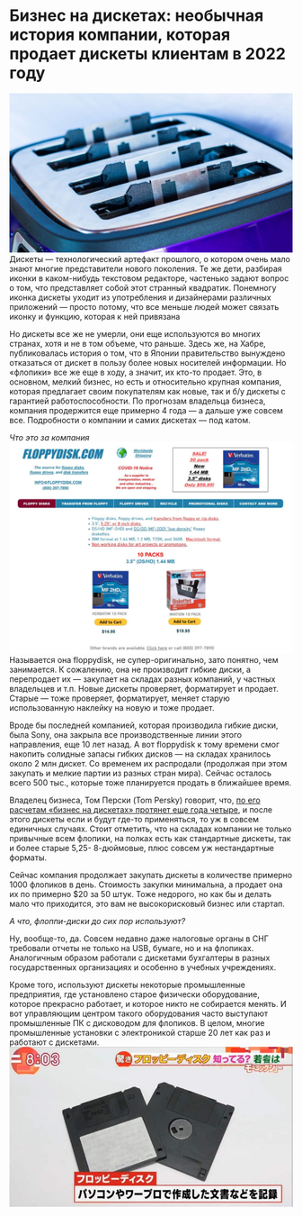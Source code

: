 # Бизнес на дискетах: необычная история компании, которая продает дискеты клиентам в 2022 году

![](1.jpeg)
Дискеты — технологический артефакт прошлого, о котором очень мало знают многие представители нового поколения. Те же дети, разбирая иконки в каком-нибудь текстовом редакторе, частенько задают вопрос о том, что представляет собой этот странный квадратик. Понемногу иконка дискеты уходит из употребления и дизайнерами различных приложений — просто потому, что все меньше людей может связать иконку и функцию, которая к ней привязана

Но дискеты все же не умерли, они еще используются во многих странах, хотя и не в том объеме, что раньше. Здесь же, на Хабре, публиковалась история о том, что в Японии правительство вынуждено отказаться от дискет в пользу более новых носителей информации. Но «флопики» все же еще в ходу, а значит, их кто-то продает. Это, в основном, мелкий бизнес, но есть и относительно крупная компания, которая предлагает своим покупателям как новые, так и б/у дискеты с гарантией работоспособности. По прогнозам владельца бизнеса, компания продержится еще примерно 4 года — а дальше уже совсем все. Подробности о компании и самих дискетах — под катом.

*Что это за компания*
![](2.jpeg)
Называется она floppydisk, не супер-оригинально, зато понятно, чем занимается. К сожалению, она не производит гибкие диски, а перепродает их — закупает на складах разных компаний, у частных владельцев и т.п. Новые дискеты проверяет, форматирует и продает. Старые — тоже проверяет, форматирует, меняет старую использованную наклейку на новую и тоже продает.

Вроде бы последней компанией, которая производила гибкие диски, была Sony, она закрыла все производственные линии этого направления, еще 10 лет назад. А вот floppydisk к тому времени смог накопить солидные запасы гибких дисков — на складах хранилось около 2 млн дискет. Со временем их распродали (продолжая при этом закупать и мелкие партии из разных стран мира). Сейчас осталось всего 500 тыс., которые тоже планируется продать в ближайшее время.

Владелец бизнеса, Том Перски (Tom Persky) говорит, что, [по его расчетам «бизнес на дискетах» протянет еще года четыре](https://www.tomshardware.com/news/floppy-disk-still-has-life), и после этого дискеты если и будут где-то применяться, то уж в совсем единичных случаях. Стоит отметить, что на складах компании не только привычные всем флопики, на полках есть как стандартные дискеты, так и более старые 5,25- 8-дюймовые, плюс совсем уж нестандартные форматы.

Сейчас компания продолжает закупать дискеты в количестве примерно 1000 флопиков в день. Стоимость закупки минимальна, а продает она их по примерно $20 за 50 штук. Тоже недорого, но как бы и делать мало что приходится, это вам не высокорисковый бизнес или стартап.

*А что, флоппи-диски до сих пор используют?*

Ну, вообще-то, да. Совсем недавно даже налоговые органы в СНГ требовали отчеты не только на USB, бумаге, но и на флопиках. Аналогичным образом работали с дискетами бухгалтеры в разных государственных организациях и особенно в учебных учреждениях.

Кроме того, используют дискеты некоторые промышленные предприятия, где установлено старое физически оборудование, которое прекрасно работает, и которое никто не собирается менять. И вот управляющим центром такого оборудования часто выступают промышленные ПК с дисководом для флопиков. В целом, многие промышленные установки с электроникой старше 20 лет как раз и работают с дискетами.
![](3.jpeg)
